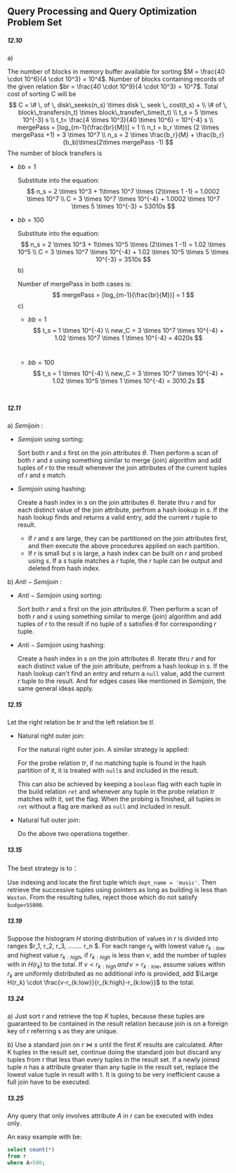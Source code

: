 ## Query Processing and Query Optimization Problem Set

##### 12.10

a)

The number of blocks in memory buffer available for sorting $M = \frac{40 \cdot 10^6}{4 \cdot 10^3} = 10^4$. Number of blocks containing records of the given relation $br  = \frac{40 \cdot 10^9}{4 \cdot 10^3} = 10^7$. Total cost of sorting C will be
$$
C = \# \, of \, disk\_seeks(n_s) \times disk \_ seek \_ cost(t_s) + \\ \# of \, block\_transfers(n_t) \times block\_transfer\_time(t_t)
\\
t_s  = 5 \times 10^{-3} s
\\
t_t= \frac{4 \times 10^3}{40 \times 10^6} = 10^{-4} s
\\
mergePass = [log_{m-1}(\frac{br}{M})] = 1
\\
n_t  = b_r \times (2 \times mergePass +1) = 3 \times 10^7
\\
n_s = 2 \times \frac{b_r}{M} + \frac{b_r}{b_b}\times(2\times mergePass -1)
$$
The number of block transfers is

- $bb = 1$

  Substitute into the equation:
  $$
  n_s = 2 \times 10^3 +  1\times 10^7 \times  (2\times 1 -1) = 1.0002 \times 10^7 \\
  C = 3 \times 10^7 \times 10^{-4} + 1.0002 \times 10^7 \times 5 \times 10^{-3} = 53010s
  $$

- $bb = 100$

  Substitute into the equation:
  $$
  n_s = 2 \times 10^3 +  1\times 10^5 \times  (2\times 1 -1) = 1.02 \times 10^5 \\
  C = 3 \times 10^7 \times 10^{-4} + 1.02 \times 10^5 \times 5 \times 10^{-3}  = 3510s
  $$
  b) 

  Number of mergePass in both cases is:
  $$
  mergePass = [log_{m-1}(\frac{br}{M})] = 1
  $$
  c)

  - $bb =1$
    $$
    t_s = 1 \times 10^{-4} \\
    new_C = 3 \times 10^7 \times 10^{-4} + 1.02 \times 10^7 \times 1 \times 10^{-4} = 4020s
    $$
    ​

  - $bb = 100$
    $$
    t_s = 1 \times 10^{-4} \\
    new_C = 3 \times 10^7 \times 10^{-4} + 1.02 \times 10^5 \times 1 \times 10^{-4} = 3010.2s
    $$
    ​

##### 12.11

a) $Semijoin$ :

- $Semijoin$ using sorting:

  Sort both $r$ and $s$ first on the join attributes $\theta$. Then perform a scan of both $r$ and $s$ using something similar to merge (join) algorithm and add tuples of $r$ to the result whenever the join attributes of the current tuples of $r$ and $s$ match.

- $Semijoin$ using hashing:

  Create a hash index in $s$ on the join attributes $\theta$. Iterate thru $r$ and for each distinct value of the join attribute, perfrom a hash lookup in $s$. If the hash lookup finds and returns a valid entry, add the current $r$ tuple to result. 

  - If $r$ and $s$ are large, they can be partitioned on the join attributes first, and then execute the above procedures  applied on each partition. 
  - If $r$ is small but $s$ is large, a hash index can be built on $r$ and probed using $s$. If a $s$ tuple matches a $r$ tuple, the $r$ tuple can be output and deleted from hash index.

b) $Anti-Semijoin$ :

- $Anti-Semijoin$ using sorting:

  Sort both $r$ and $s$ first on the join attributes $\theta$. Then perform a scan of both $r$ and $s$ using something similar to merge (join) algorithm and add tuples of $r$ to the result if no tuple of $s$ satisfies $\theta$ for corresponding $r$ tuple.

- $Anti-Semijoin$ using hashing:

  Create a hash index in $s$ on the join attributes $\theta$. Iterate thru $r$ and for each distinct value of the join attribute, perfrom a hash lookup in $s$. If the hash lookup  can't find an entry and return a `null` value, add the current $r$ tuple to the result. And for edges cases like mentioned in $Semijoin$, the same general ideas apply.

##### 12.15

Let the right relation be $tr$ and the left relation be $tl$. 

- Natural right outer join:

  For the natural right outer join. A similar strategy is applied:

  For the probe relation $tr$, if no matching tuple is found in the hash partition of it, it is treated with `null`s and included in the result.

  This can also be achieved by keeping a `boolean` flag with each tuple in the build relation `ret` and whenever any tuple in the probe relation $tr$ matches with it, set the flag. When the probing is finished, all tuples in `ret` without a flag are marked as `null` and included in result.

- Natural full outer join:

  Do the above two operations together. 

##### 13.15

The best strategy is to：

Use indexing and locate the first tuple which `dept_name = 'music'`. Then retrieve the successive tuples using pointers as long as building is less than `Waston`. From the resulting tulles, reject those which do not satisfy `budge<55000`.

##### 13.19

Suppose the histogram $H$ storing distribution of values in $r$ is divided into ranges $r_1, r_2, r_3, …….. r_n $. For each range $r_k$ with lowest value $r_{k:low}$ and highest value $r_{k:high}$, if $r_{k:high}$ is less than $v$, add the number of tuples with in $H(r_k)$ to the total. If $v < r_{k:high} \, and \, v > r_{k:low}$, assume values within $r_k$ are uniformly distributed as no additional info is provided, add $\Large H(r_k) \cdot \frac{v-r_{k:low}}{r_{k:high}-r_{k:low}}$ to the total.

##### 13.24

a) Just sort $r$ and retrieve the top $K$ tuples, because these tuples are guaranteed to be contained in the result relation because join is on a foreign key of $r$ referring s as they are unique.

b) Use a standard join on $r \Join s$ until the first $K$ results are calculated. After K tuples in the result set, continue doing the standard join but discard any tuples from r that less than every tuples in the result set. If a newly joined tuple $n$ has a attribute greater than any tuple in the result set, replace the lowest value tuple in result with t. It is going to be very inefficient cause a full join have to be executed.

##### 13.25

Any query that only involves attribute $A$ in $r$ can be executed with index only. 

An easy example with be:

```sql
select count(*)
from r
where A>500;
```

